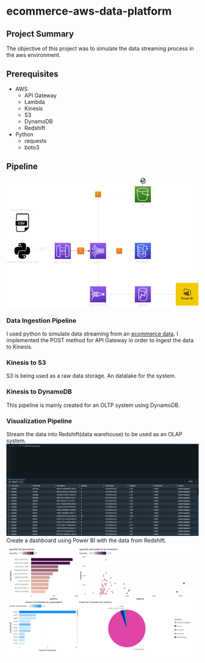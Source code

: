 # ecommerce-aws-data-platform

## Project Summary
The objective of this project was to simulate the data streaming process in the aws environment.

## Prerequisites
- AWS
  - API Gateway
  - Lambda
  - Kinesis
  - S3
  - DynamoDB
  - Redshift
- Python
  - requests
  - boto3

## Pipeline
![pipeline](assets/pipeline.drawio.png)

### Data Ingestion Pipeline
I used python to simulate data streaming from an [ecommerce data](https://www.kaggle.com/carrie1/ecommerce-data). I implemented  the POST method for API Gateway in order to ingest the data to Kinesis.

### Kinesis to S3
S3 is being used as a raw data storage. An datalake for the system.
### Kinesis to DynamoDB
This pipeline is mainly created for an OLTP system using DynamoDB.

### Visualization Pipeline
Stream the data into Redshift(data warehouse) to be used as an OLAP system.
![redshift](assets/redshift-table.png)
Create a dashboard using Power BI with the data from Redshift.
![dashboard](assets/ecommerce-bi.jpg)
